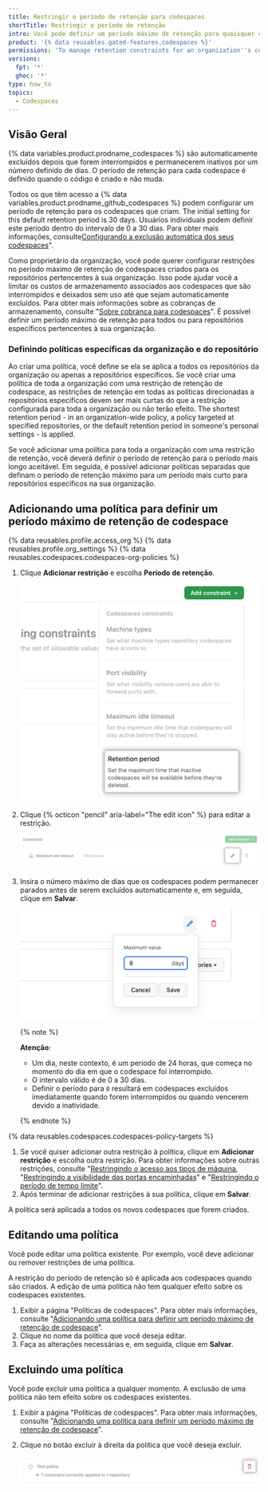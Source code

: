 ```yaml
---
title: Restringir o período de retenção para codespaces
shortTitle: Restringir o período de retenção
intro: Você pode definir um período máximo de retenção para quaisquer codespaces pertencentes à sua organização.
product: '{% data reusables.gated-features.codespaces %}'
permissions: 'To manage retention constraints for an organization''s codespaces, you must be an owner of the organization.'
versions:
  fpt: '*'
  ghec: '*'
type: how_to
topics:
  - Codespaces
---
```


## Visão Geral

{% data variables.product.prodname_codespaces %} são automaticamente excluídos depois que forem interrompidos e permanecerem inativos por um número definido de dias. O período de retenção para cada codespace é definido quando o código é criado e não muda.

Todos os que têm acesso a {% data variables.product.prodname_github_codespaces %} podem configurar um período de retenção para os codespaces que criam. The initial setting for this default retention period is 30 days. Usuários individuais podem definir este período dentro do intervalo de 0 a 30 dias. Para obter mais informações, consulte[Configurando a exclusão automática dos seus codespaces](/codespaces/customizing-your-codespace/configuring-automatic-deletion-of-your-codespaces)".

Como proprietário da organização, você pode querer configurar restrições no período máximo de retenção de codespaces criados para os repositórios pertencentes à sua organização. Isso pode ajudar você a limitar os custos de armazenamento associados aos codespaces que são interrompidos e deixados sem uso até que sejam automaticamente excluídos. Para obter mais informações sobre as cobranças de armazenamento, consulte "[Sobre cobrança para codespaces](/billing/managing-billing-for-github-codespaces/about-billing-for-codespaces#codespaces-pricing)". É possível definir um período máximo de retenção para todos ou para repositórios específicos pertencentes à sua organização.

### Definindo políticas específicas da organização e do repositório

Ao criar uma política, você define se ela se aplica a todos os repositórios da organização ou apenas a repositórios específicos. Se você criar uma política de toda a organização com uma restrição de retenção de codespace, as restrições de retenção em todas as políticas direcionadas a repositórios específicos devem ser mais curtas do que a restrição configurada para toda a organização ou não terão efeito. The shortest retention period - in an organization-wide policy, a policy targeted at specified repositories, or the default retention period in someone's personal settings - is applied.

Se você adicionar uma política para toda a organização com uma restrição de retenção, você deverá definir o período de retenção para o período mais longo aceitável. Em seguida, é possível adicionar políticas separadas que definam o período de retenção máximo para um período mais curto para repositórios específicos na sua organização.

## Adicionando uma política para definir um período máximo de retenção de codespace

{% data reusables.profile.access_org %}
{% data reusables.profile.org_settings %}
{% data reusables.codespaces.codespaces-org-policies %}
1. Clique **Adicionar restrição** e escolha **Período de retenção**.

   ![Adicionar uma restrição por períodos de retenção](/assets/images/help/codespaces/add-constraint-dropdown-retention.png)

1. Clique {% octicon "pencil" aria-label="The edit icon" %} para editar a restrição.

   ![Editar a restrição de tempo limite](/assets/images/help/codespaces/edit-timeout-constraint.png)

1. Insira o número máximo de dias que os codespaces podem permanecer parados antes de serem excluídos automaticamente e, em seguida, clique em **Salvar**.

   ![Defina o período de retenção em dias](/assets/images/help/codespaces/maximum-days-retention.png)

   {% note %}

   **Atenção**:
   * Um dia, neste contexto, é um período de 24 horas, que começa no momento do dia em que o codespace foi interrompido.
   * O intervalo válido é de 0 a 30 dias.
   * Definir o período para `0` resultará em codespaces excluídos imediatamente quando forem interrompidos ou quando vencerem devido a inatividade.

   {% endnote %}

{% data reusables.codespaces.codespaces-policy-targets %}
1. Se você quiser adicionar outra restrição à política, clique em **Adicionar restrição** e escolha outra restrição. Para obter informações sobre outras restrições, consulte "[Restringindo o acesso aos tipos de máquina](/codespaces/managing-codespaces-for-your-organization/restricting-access-to-machine-types), "[Restringindo a visibilidade das portas encaminhadas](/codespaces/managing-codespaces-for-your-organization/restricting-the-visibility-of-forwarded-ports)" e "[Restringindo o período de tempo limite](/codespaces/managing-codespaces-for-your-organization/restricting-the-idle-timeout-period)".
1. Após terminar de adicionar restrições à sua política, clique em **Salvar**.

A política será aplicada a todos os novos codespaces que forem criados.

## Editando uma política

Você pode editar uma política existente. Por exemplo, você deve adicionar ou remover restrições de uma política.

A restrição do período de retenção só é aplicada aos codespaces quando são criados. A edição de uma política não tem qualquer efeito sobre os codespaces existentes.

1. Exibir a página "Políticas de codespaces". Para obter mais informações, consulte "[Adicionando uma política para definir um período máximo de retenção de codespace](#adding-a-policy-to-set-a-maximum-codespace-retention-period)".
1. Clique no nome da política que você deseja editar.
1. Faça as alterações necessárias e, em seguida, clique em **Salvar**.

## Excluindo uma política

Você pode excluir uma política a qualquer momento. A exclusão de uma política não tem efeito sobre os codespaces existentes.

1. Exibir a página "Políticas de codespaces". Para obter mais informações, consulte "[Adicionando uma política para definir um período máximo de retenção de codespace](#adding-a-policy-to-set-a-maximum-codespace-retention-period)".
1. Clique no botão excluir à direita da política que você deseja excluir.

   ![O botão de excluir uma política](/assets/images/help/codespaces/policy-delete.png)
